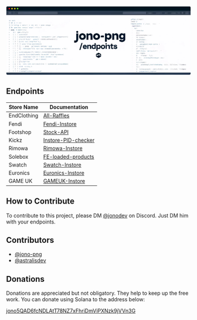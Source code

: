 ![Banner](banner.png)

## Endpoints

| Store Name  | Documentation |
|-------------|---------------|
| EndClothing | [All-Raffles](EndClothing/All-Raffles.md) |
| Fendi       | [Fendi-Instore](Fendi/Fendi-Instore.md) |
| Footshop    | [Stock-API](Footshop/Stock-API.md) |
| Kickz       | [Instore-PID-checker](Kickz/Instore-PID-checker.md) |
| Rimowa      | [Rimowa-Instore](Rimowa/Rimowa-Instore.md) |
| Solebox     | [FE-loaded-products](Solebox/FE-loaded-products.md) |
| Swatch      | [Swatch-Instore](Swatch/Swatch-Instore.md) |
| Euronics    | [Euronics-Instore](Euronics/Euronics-Instore.md) |
| GAME UK     | [GAMEUK-Instore](GameUK/GAMEUK-Instore.md) |

## How to Contribute

To contribute to this project, please DM [@jonodev](https://discordapp.com/users/696774823661011014/) on Discord. Just DM him with your endpoints. 

## Contributors

- [@jono-png](https://github.com/jono-png)
- [@astralisdev](https://github.com/astralisdev)

## Donations

Donations are appreciated but not obligatory. They help to keep up the free work. You can donate using Solana to the address below:

[jono5QAD6fcNDLAtT78NZ7xFhriDmViPXNzk9jVVn3G](solana:jono5QAD6fcNDLAtT78NZ7xFhriDmViPXNzk9jVVn3G)
